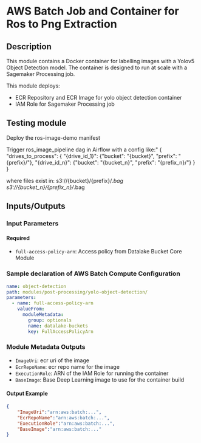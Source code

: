 # AWS Batch Job and Container for Ros to Png Extraction 

## Description

This module contains a Docker container for labelling images with a Yolov5 Object Detection model.
The container is designed to run at scale with a Sagemaker Processing job.

This module deploys:

- ECR Repository and ECR Image for yolo object detection container
- IAM Role for Sagemaker Processing job

## Testing module

Deploy the ros-image-demo manifest
 
Trigger ros_image_pipeline dag in Airflow with a config like:"
{
    "drives_to_process": {
        "{drive_id_1}": {"bucket": "{bucket}", "prefix": "{prefix}/"},
        "{drive_id_n}": {"bucket": "{bucket_n}", "prefix": "{prefix_n}/"}
    }
}

where files exist in:
    s3://{bucket}/{prefix}/*.bag
    s3://{bucket_n}/{prefix_n}/*.bag
    
## Inputs/Outputs

### Input Parameters

#### Required

- `full-access-policy-arn`: Access policy from Datalake Bucket Core Module
    
### Sample declaration of AWS Batch Compute Configuration

```yaml
name: object-detection
path: modules/post-processing/yolo-object-detection/
parameters:
  - name: full-access-policy-arn
    valueFrom:
      moduleMetadata:
        group: optionals
        name: datalake-buckets
        key: FullAccessPolicyArn
```

### Module Metadata Outputs

- `ImageUri`: ecr uri of the image 
- `EcrRepoName`: ecr repo name for the image
- `ExecutionRole`: ARN of the IAM Role for running the container
- `BaseImage`: Base Deep Learning image to use for the container build

                        
#### Output Example

```json
{
    "ImageUri":"arn:aws:batch:...",
    "EcrRepoName":"arn:aws:batch:...",
    "ExecutionRole":"arn:aws:batch:...",
    "BaseImage":"arn:aws:batch:..."
}
```
